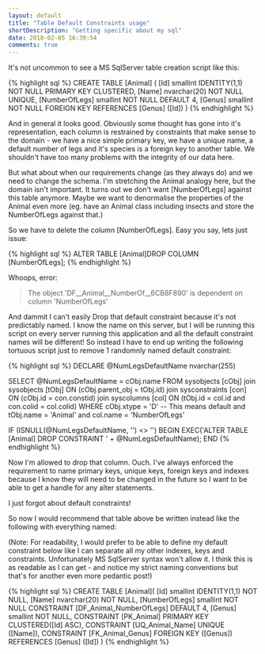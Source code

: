 ```yaml
---
layout: default
title: "Table Default Constraints usage"
shortDescription: "Getting specific about my sql"
date: 2010-02-05 16:39:54
comments: true
---
```

It's not uncommon to see a MS SqlServer table creation script like this:

{% highlight sql %}
CREATE TABLE [Animal] (
  [Id] smallint IDENTITY(1,1) NOT NULL PRIMARY KEY CLUSTERED,
  [Name] nvarchar(20) NOT NULL UNIQUE,
  [NumberOfLegs] smallint NOT NULL DEFAULT 4,
  [Genus] smallint NOT NULL FOREIGN KEY REFERENCES [Genus] ([Id])
)
{% endhighlight %}
   
And in general it looks good. Obviously some thought has gone into it's representation, each column is restrained 
by constraints that make sense to the domain - we have a nice simple primary key, we have a unique name, a default 
number of legs and it's species is a foreign key to another table. We shouldn't have too many problems with the integrity
of our data here.

But what about when our requirements change (as they always do) and we need to change the schema. I'm stretching the
Animal analogy here, but the domain isn't important. It turns out we don't want [NumberOfLegs] against this table anymore.
Maybe we want to denormalise the properties of the Animal even more (eg. have an Animal class including insects and store 
the NumberOfLegs against that.)

So we have to delete the column [NumberOfLegs]. Easy you say, lets just issue:

{% highlight sql %}
ALTER TABLE [Animal]DROP COLUMN [NumberOfLegs];
{% endhighlight %}
    
Whoops, error:
>The object 'DF__Animal__NumberOf__6CB8F890' is dependent on column 'NumberOfLegs'

And dammit I can't easily Drop that default constraint because it's not predictably named. I know the name on this server,
but I will be running this script on every server running this application and all the default constraint names will be different!
So instead I have to end up writing the following tortuous script just to remove 1 randomnly named default constraint:

{% highlight sql %}
DECLARE @NumLegsDefaultName nvarchar(255)

SELECT
    @NumLegsDefaultName = cObj.name
FROM
    sysobjects    [cObj]
    join sysobjects [tObj] ON (cObj.parent_obj = tObj.id)
    join sysconstraints [con] ON (cObj.id    = con.constid)
    join syscolumns [col] ON (tObj.id = col.id and con.colid = col.colid)
WHERE
    cObj.xtype    = 'D' -- This means default
    and tObj.name = 'Animal'
    and col.name = 'NumberOfLegs'

IF (ISNULL(@NumLegsDefaultName, '') <> '')
BEGIN
    EXEC('ALTER TABLE [Animal] DROP CONSTRAINT ' + @NumLegsDefaultName);
END
{% endhighlight %}

Now I'm allowed to drop that column. Ouch.
I've always enforced the requirement to name primary keys, unique keys, foreign keys and indexes because I know they will
need to be changed in the future so I want to be able to get a handle for any alter statements.

I just forgot about default constraints!

So now I would recommend that table above be written instead like the following with everything named:

(Note: For readability, I would prefer to be able to define my default constraint below like I can separate all my
other indexes, keys and constraints. Unfortunately MS SqlServer syntax won't allow it. I think this is as readable
as I can get - and notice my strict naming conventions but that's for another even more pedantic post!)

{% highlight sql %}
CREATE TABLE [Animal](
    [Id] smallint IDENTITY(1,1) NOT NULL,
    [Name] nvarchar(20) NOT NULL,
    [NumberOfLegs] smallint NOT NULL CONSTRAINT [DF_Animal_NumberOfLegs] DEFAULT 4,
    [Genus] smallint NOT NULL,
    CONSTRAINT [PK_Animal] PRIMARY KEY CLUSTERED([Id] ASC),
    CONSTRAINT [UQ_Animal_Name] UNIQUE ([Name]),
    CONSTRAINT [FK_Animal_Genus] FOREIGN KEY ([Genus]) REFERENCES [Genus] ([Id])
)
{% endhighlight %}
